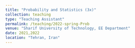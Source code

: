 ```yaml
---
title: "Probability and Statistics (3x)"
collection: teaching
type: "Teaching Assistant"
permalink: /teaching/2022-spring-Prob
venue: "Sharif University of Technology, EE Department"
date: 2021,2022
location: "Tehran, Iran"
---
```

